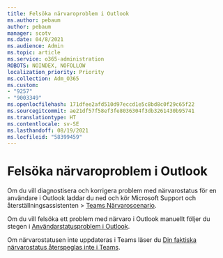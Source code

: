 ```yaml
---
title: Felsöka närvaroproblem i Outlook
ms.author: pebaum
author: pebaum
manager: scotv
ms.date: 04/8/2021
ms.audience: Admin
ms.topic: article
ms.service: o365-administration
ROBOTS: NOINDEX, NOFOLLOW
localization_priority: Priority
ms.collection: Adm_O365
ms.custom:
- "9257"
- "9003349"
ms.openlocfilehash: 171dfee2afd510d97eccd1e5c8bd8c0f29c65f22
ms.sourcegitcommit: ae21df57f58ef3fe8036304f3db3261430b95741
ms.translationtype: HT
ms.contentlocale: sv-SE
ms.lasthandoff: 08/19/2021
ms.locfileid: "58399459"
---
```

# <a name="troubleshoot-presence-issues-in-outlook"></a>Felsöka närvaroproblem i Outlook

Om du vill diagnostisera och korrigera problem med närvarostatus för en användare i Outlook laddar du ned och kör Microsoft Support och återställningsassistenten > [Teams Närvaroscenario](https://aka.ms/SaRA-TeamsPresenceScenario).

Om du vill felsöka ett problem med närvaro i Outlook manuellt följer du stegen i [Användarstatusproblem i Outlook](https://docs.microsoft.com/microsoftteams/troubleshoot/teams-im-presence/issues-with-presence-in-outlook).

Om närvarostatusen inte uppdateras i Teams läser du [Din faktiska närvarostatus återspeglas inte i Teams](https://docs.microsoft.com/microsoftteams/troubleshoot/teams-im-presence/presence-not-show-actual-status).
